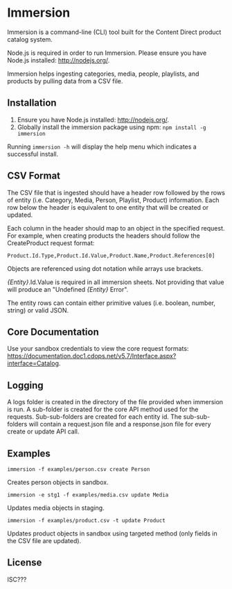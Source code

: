 # Immersion

Immersion is a command-line (CLI) tool built for the Content Direct product catalog system.

Node.js is required in order to run Immersion. Please ensure you have Node.js installed: http://nodejs.org/.

Immersion helps ingesting categories, media, people, playlists, and products by pulling data from a CSV file. 

## Installation

1. Ensure you have Node.js installed: http://nodejs.org/.
2. Globally install the immersion package using npm: `npm install -g immersion`

Running `immersion -h` will display the help menu which indicates a successful install.

## CSV Format

The CSV file that is ingested should have a header row followed by the rows of entity (i.e. Category, Media, Person, Playlist, Product) information. Each row below the header is equivalent to one entity that will be created or updated.

Each column in the header should map to an object in the specified request. For example, when creating products the headers should follow the CreateProduct request format:

`Product.Id.Type,Product.Id.Value,Product.Name,Product.References[0]`

Objects are referenced using dot notation while arrays use brackets.

*{Entity}*.Id.Value is required in all immersion sheets. Not providing that value will produce an "Undefined *{Entity}* Error".

The entity rows can contain either primitive values (i.e. boolean, number, string) or valid JSON.

## Core Documentation

Use your sandbox credentials to view the core request formats: https://documentation.doc1.cdops.net/v5.7/Interface.aspx?interface=Catalog.

## Logging

A logs folder is created in the directory of the file provided when immersion is run. A sub-folder is created for the core API method used for the requests. Sub-sub-folders are created for each entity id. The sub-sub-folders will contain a request.json file and a response.json file for every create or update API call.

## Examples

`immersion -f examples/person.csv create Person`

Creates person objects in sandbox.

`immersion -e stg1 -f examples/media.csv update Media`

Updates media objects in staging.

`immersion -f examples/product.csv -t update Product`

Updates product objects in sandbox using targeted method (only fields in the CSV file are updated).

## License

ISC???